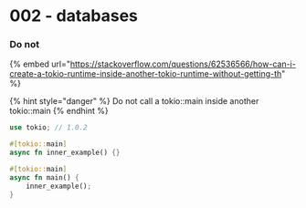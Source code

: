# 002 - databases

### Do not

{% embed url="https://stackoverflow.com/questions/62536566/how-can-i-create-a-tokio-runtime-inside-another-tokio-runtime-without-getting-th" %}

{% hint style="danger" %}
Do not call a tokio::main inside another tokio::main
{% endhint %}

```rust
use tokio; // 1.0.2

#[tokio::main]
async fn inner_example() {}

#[tokio::main]
async fn main() {
    inner_example();
}
```
